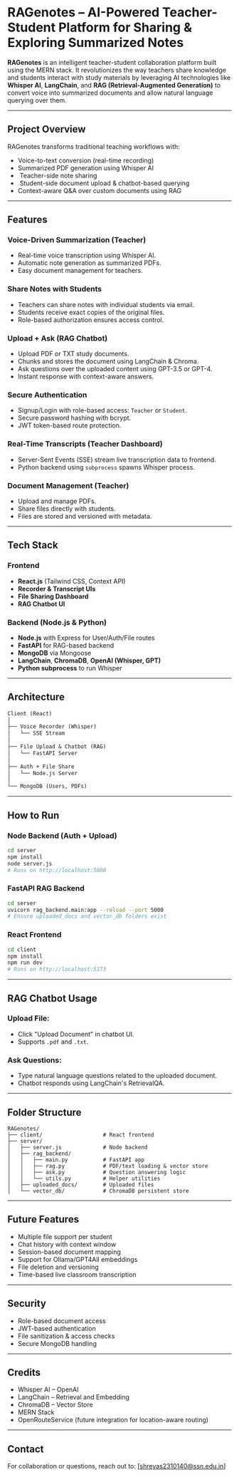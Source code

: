 
#  RAGenotes – AI-Powered Teacher-Student Platform for Sharing & Exploring Summarized Notes

**RAGenotes** is an intelligent teacher-student collaboration platform built using the MERN stack. It revolutionizes the way teachers share knowledge and students interact with study materials by leveraging AI technologies like **Whisper AI**, **LangChain**, and **RAG (Retrieval-Augmented Generation)** to convert voice into summarized documents and allow natural language querying over them.

---

##  Project Overview

RAGenotes transforms traditional teaching workflows with:
-  Voice-to-text conversion (real-time recording)
-  Summarized PDF generation using Whisper AI
- ‍ Teacher-side note sharing
- ‍ Student-side document upload & chatbot-based querying
-  Context-aware Q&A over custom documents using RAG

---

##  Features

###  Voice-Driven Summarization (Teacher)
- Real-time voice transcription using Whisper AI.
- Automatic note generation as summarized PDFs.
- Easy document management for teachers.

###  Share Notes with Students
- Teachers can share notes with individual students via email.
- Students receive exact copies of the original files.
- Role-based authorization ensures access control.

###  Upload + Ask (RAG Chatbot)
- Upload PDF or TXT study documents.
- Chunks and stores the document using LangChain & Chroma.
- Ask questions over the uploaded content using GPT-3.5 or GPT-4.
- Instant response with context-aware answers.

###  Secure Authentication
- Signup/Login with role-based access: `Teacher` or `Student`.
- Secure password hashing with bcrypt.
- JWT token-based route protection.

###  Real-Time Transcripts (Teacher Dashboard)
- Server-Sent Events (SSE) stream live transcription data to frontend.
- Python backend using `subprocess` spawns Whisper process.

###  Document Management (Teacher)
- Upload and manage PDFs.
- Share files directly with students.
- Files are stored and versioned with metadata.

---
##  Tech Stack

### Frontend
- **React.js** (Tailwind CSS, Context API)
- **Recorder & Transcript UIs**
- **File Sharing Dashboard**
- **RAG Chatbot UI**

### Backend (Node.js & Python)
- **Node.js** with Express for User/Auth/File routes
- **FastAPI** for RAG-based backend
- **MongoDB** via Mongoose
- **LangChain**, **ChromaDB**, **OpenAI (Whisper, GPT)**
- **Python subprocess** to run Whisper

---

##  Architecture

```txt
Client (React)
│
├── Voice Recorder (Whisper)
│   └── SSE Stream
│
├── File Upload & Chatbot (RAG)
│   └── FastAPI Server
│
├── Auth + File Share
│   └── Node.js Server
│
└── MongoDB (Users, PDFs)
````

---

##  How to Run

###  Node Backend (Auth + Upload)

```bash
cd server
npm install
node server.js
# Runs on http://localhost:5000
```

###  FastAPI RAG Backend

```bash
cd server
uvicorn rag_backend.main:app --reload --port 5000
# Ensure uploaded_docs and vector_db folders exist
```

###  React Frontend

```bash
cd client
npm install
npm run dev
# Runs on http://localhost:5173
```

---

##  RAG Chatbot Usage

### Upload File:

* Click "Upload Document" in chatbot UI.
* Supports `.pdf` and `.txt`.

### Ask Questions:

* Type natural language questions related to the uploaded document.
* Chatbot responds using LangChain's RetrievalQA.

---

##  Folder Structure

```
RAGenotes/
├── client/                   # React frontend
├── server/
│   ├── server.js             # Node backend
│   ├── rag_backend/
│   │   ├── main.py           # FastAPI app
│   │   ├── rag.py            # PDF/text loading & vector store
│   │   ├── ask.py            # Question answering logic
│   │   └── utils.py          # Helper utilities
│   ├── uploaded_docs/        # Uploaded files
│   └── vector_db/            # ChromaDB persistent store
```

---

##  Future Features

* Multiple file support per student
* Chat history with context window
* Session-based document mapping
* Support for Ollama/GPT4All embeddings
* File deletion and versioning
* Time-based live classroom transcription

---

##  Security

* Role-based document access
* JWT-based authentication
* File sanitization & access checks
* Secure MongoDB handling

---

## Credits

* Whisper AI – OpenAI
* LangChain – Retrieval and Embedding
* ChromaDB – Vector Store
* MERN Stack
* OpenRouteService (future integration for location-aware routing)

---

##  Contact

For collaboration or questions, reach out to:
 \[[shreyas2310140@ssn.edu.in](mailto:your-email@example.com)]

